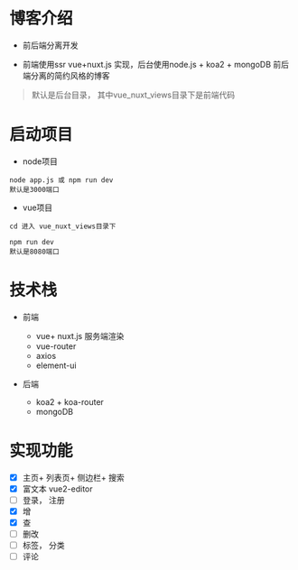 # 博客介绍

- 前后端分离开发

- 前端使用ssr  vue+nuxt.js 实现，后台使用node.js + koa2 + mongoDB 前后端分离的简约风格的博客

> 默认是后台目录， 其中vue_nuxt_views目录下是前端代码

# 启动项目
- node项目
```
node app.js 或 npm run dev
默认是3000端口
```
- vue项目
```
cd 进入 vue_nuxt_views目录下

npm run dev
默认是8080端口
```

# 技术栈
- 前端
  + vue+ nuxt.js  服务端渲染
  + vue-router
  + axios
  + element-ui

- 后端
  + koa2 + koa-router
  + mongoDB 

# 实现功能

- [x] 主页+ 列表页+ 侧边栏+ 搜索
- [x] 富文本 vue2-editor
- [ ] 登录， 注册
- [x] 增
- [x] 查
- [ ] 删改
- [ ] 标签， 分类
- [ ] 评论
